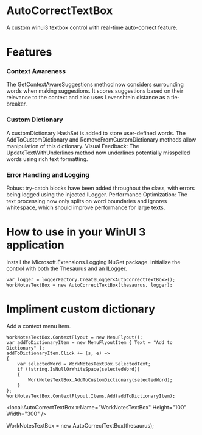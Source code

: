 # AutoCorrectTextBox
A custom winui3 textbox control with real-time auto-correct feature.

# Features
### Context Awareness
The GetContextAwareSuggestions method now considers surrounding words when making suggestions. It scores suggestions based on their relevance to the context and also uses Levenshtein distance as a tie-breaker.
### Custom Dictionary
A customDictionary HashSet is added to store user-defined words. The AddToCustomDictionary and RemoveFromCustomDictionary methods allow manipulation of this dictionary.
Visual Feedback: The UpdateTextWithUnderlines method now underlines potentially misspelled words using rich text formatting.
### Error Handling and Logging
Robust try-catch blocks have been added throughout the class, with errors being logged using the injected ILogger.
Performance Optimization: The text processing now only splits on word boundaries and ignores whitespace, which should improve performance for large texts.

# How to use in your WinUI 3 application
Install the Microsoft.Extensions.Logging NuGet package.
Initialize the control with both the Thesaurus and an ILogger.

```
var logger = loggerFactory.CreateLogger<AutoCorrectTextBox>();
WorkNotesTextBox = new AutoCorrectTextBox(thesaurus, logger);
```

# Impliment custom dictionary 
Add a context menu item.

```
WorkNotesTextBox.ContextFlyout = new MenuFlyout();
var addToDictionaryItem = new MenuFlyoutItem { Text = "Add to Dictionary" };
addToDictionaryItem.Click += (s, e) => 
{
    var selectedWord = WorkNotesTextBox.SelectedText;
    if (!string.IsNullOrWhiteSpace(selectedWord))
    {
        WorkNotesTextBox.AddToCustomDictionary(selectedWord);
    }
};
WorkNotesTextBox.ContextFlyout.Items.Add(addToDictionaryItem);
```

<local:AutoCorrectTextBox x:Name="WorkNotesTextBox" Height="100" Width="300" />

WorkNotesTextBox = new AutoCorrectTextBox(thesaurus);

<ToggleSwitch x:Name="AutoCorrectToggle" Header="Auto-Correct" 
              IsOn="{x:Bind WorkNotesTextBox.IsAutoCorrectEnabled, Mode=TwoWay}"/>
